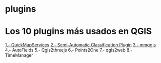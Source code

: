 # plugins
<h1>Los 10 plugins más usados en QGIS</h1>

<a href="https://github.com/qgismexico/plugins/tree/master/quick_map_services">1.- QuickMapServices</a>
<a href="https://github.com/qgismexico/plugins/tree/master/SemiAutomaticClassificationPlugin">2.- Semi-Automatic Classification Plugin</a>
<a href="https://github.com/qgismexico/plugins/tree/master/mmqgis">3.- mmqgis</a>
4.- AutoFields
5.- Qgis2threejs
6.- Points2One
7.- qgis2web
8.- TimeManager
